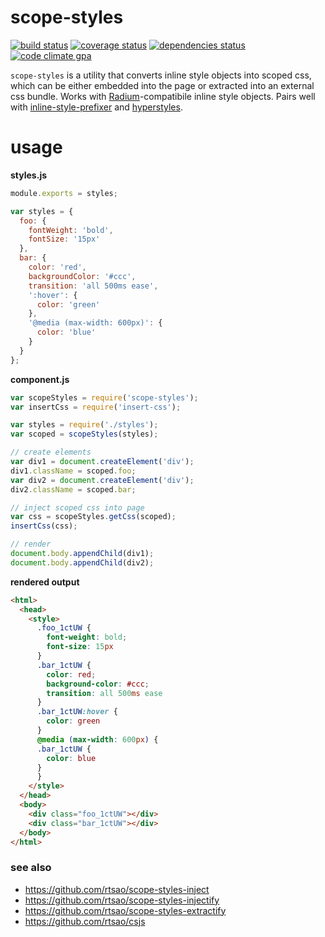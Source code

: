 # scope-styles

[![build status][build-badge]][build-href]
[![coverage status][coverage-badge]][coverage-href]
[![dependencies status][deps-badge]][deps-href]
[![code climate gpa][code-climate-badge]][code-climate-href]

`scope-styles` is a utility that converts inline style objects into scoped css, which can be either embedded into the page or extracted into an external css bundle. Works with [Radium](https://github.com/FormidableLabs/radium)-compatibile inline style objects. Pairs well with [inline-style-prefixer](https://github.com/rofrischmann/inline-style-prefixer) and [hyperstyles](https://github.com/colingourlay/hyperstyles).

# usage

**styles.js**
```javascript
module.exports = styles;

var styles = {
  foo: {
    fontWeight: 'bold',
    fontSize: '15px'
  },
  bar: {
    color: 'red',
    backgroundColor: '#ccc',
    transition: 'all 500ms ease',
    ':hover': {
      color: 'green'
    },
    '@media (max-width: 600px)': {
      color: 'blue'
    }
  }
};
```

**component.js**
```javascript
var scopeStyles = require('scope-styles');
var insertCss = require('insert-css');

var styles = require('./styles');
var scoped = scopeStyles(styles);

// create elements
var div1 = document.createElement('div');
div1.className = scoped.foo;
var div2 = document.createElement('div');
div2.className = scoped.bar;

// inject scoped css into page
var css = scopeStyles.getCss(scoped);
insertCss(css);

// render
document.body.appendChild(div1);
document.body.appendChild(div2);

```

**rendered output**
```html
<html>
  <head>
    <style>
      .foo_1ctUW {
        font-weight: bold;
        font-size: 15px
      }
      .bar_1ctUW {
        color: red;
        background-color: #ccc;
        transition: all 500ms ease
      }
      .bar_1ctUW:hover {
        color: green
      }
      @media (max-width: 600px) {
      .bar_1ctUW {
        color: blue
      }
      }
    </style>
  </head>
  <body>
    <div class="foo_1ctUW"></div>
    <div class="bar_1ctUW"></div>
  </body>
</html>
```

### see also
* https://github.com/rtsao/scope-styles-inject
* https://github.com/rtsao/scope-styles-injectify
* https://github.com/rtsao/scope-styles-extractify
* https://github.com/rtsao/csjs


[build-badge]: https://travis-ci.org/rtsao/scope-styles.svg?branch=master
[build-href]: https://travis-ci.org/rtsao/scope-styles
[coverage-badge]: https://coveralls.io/repos/rtsao/scope-styles/badge.svg?branch=master&service=github
[coverage-href]: https://coveralls.io/github/rtsao/scope-styles?branch=master
[deps-badge]: https://david-dm.org/rtsao/scope-styles.svg
[deps-href]: https://david-dm.org/rtsao/scope-styles
[code-climate-badge]: https://codeclimate.com/github/rtsao/scope-styles/badges/gpa.svg
[code-climate-href]: https://codeclimate.com/github/rtsao/scope-styles
